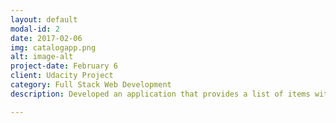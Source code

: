 ```yaml
---
layout: default
modal-id: 2
date: 2017-02-06
img: catalogapp.png
alt: image-alt
project-date: February 6
client: Udacity Project
category: Full Stack Web Development
description: Developed an application that provides a list of items within a variety of categories as well as provide a user registration and authentication system. Registered users will have the ability to post, edit and delete their own items.<a href="https://github.com/kfmahre/catalog"><strong><p> Github repo</p></strong></a>.

---
```

